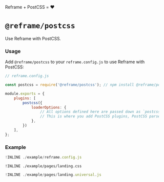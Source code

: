 Reframe + PostCSS = :heart:

# `@reframe/postcss`

Use Reframe with PostCSS.

### Usage

Add `@reframe/postcss` to your `reframe.config.js` to use Reframe with PostCSS:

~~~js
// reframe.config.js

const postcss = require('@reframe/postcss'); // npm install @reframe/postcss

module.exports = {
    plugins: [
        postcss({
            loaderOptions: {
                // All options defined here are passed down as `postcss-loader` options.
                // This is where you add PostCSS plugins, PostCSS parser, etc.
            },
        })
    ],
};
~~~

### Example

~~~js
!INLINE ./example/reframe.config.js
~~~

~~~sugarss
!INLINE ./example/pages/landing.css
~~~

~~~js
!INLINE ./example/pages/landing.universal.js
~~~
